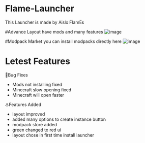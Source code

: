 # Flame-Launcher
This Launcher is made by Aislx FlamEs

#Advance Layout have mods and many features
![image](https://github.com/aislxflames/flame-launcher/assets/120901302/9982698c-4169-4154-a615-b3cf4306401f)


#Modpack Market you can install modpacks directly here
![image](https://github.com/aislxflames/flame-launcher/assets/120901302/8e7ee429-99ef-4c24-9da6-779d9a095436)



# Letest Features
🐛Bug Fixes

- Mods not installing fixed
- Minecraft slow opening fixed
- Minecraft will open faster

⚓Features Added

- layout improved
- added many options to create instance button
- modpack store added
- green changed to red ui
- layout chose in first time install launcher
